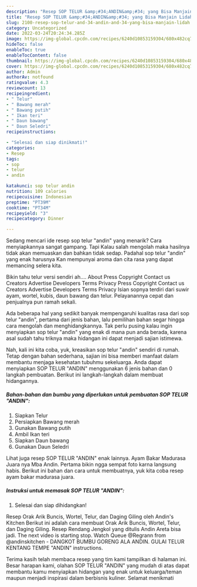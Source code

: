 ```yaml
---
description: "Resep SOP TELUR &amp;#34;ANDIN&amp;#34; yang Bisa Manjain Lidah"
title: "Resep SOP TELUR &amp;#34;ANDIN&amp;#34; yang Bisa Manjain Lidah"
slug: 2100-resep-sop-telur-and-34-andin-and-34-yang-bisa-manjain-lidah
category: Uncategorized
date: 2022-03-24T20:24:34.285Z
image: https://img-global.cpcdn.com/recipes/6240d10853159304/680x482cq70/sop-telur-andin-foto-resep-utama.jpg
hideToc: false
enableToc: true
enableTocContent: false
thumbnail: https://img-global.cpcdn.com/recipes/6240d10853159304/680x482cq70/sop-telur-andin-foto-resep-utama.jpg
cover: https://img-global.cpcdn.com/recipes/6240d10853159304/680x482cq70/sop-telur-andin-foto-resep-utama.jpg
author: Admin
authorAv: notfound
ratingvalue: 4.3
reviewcount: 13
recipeingredient:
- " Telur"
- " Bawang merah"
- " Bawang putih"
- " Ikan teri"
- " Daun bawang"
- " Daun Seledri"
recipeinstructions:

- "Selesai dan siap dinikmati!"
categories:
- Resep
tags:
- sop
- telur
- andin

katakunci: sop telur andin 
nutrition: 109 calories
recipecuisine: Indonesian
preptime: "PT39M"
cooktime: "PT34M"
recipeyield: "3"
recipecategory: Dinner

---
```



Sedang mencari ide resep sop telur &#34;andin&#34; yang menarik? Cara menyiapkannya sangat gampang. Tapi Kalau salah mengolah maka hasilnya tidak akan memuaskan dan bahkan tidak sedap. Padahal sop telur &#34;andin&#34; yang enak harusnya Kan mempunyai aroma dan cita rasa yang dapat memancing selera kita.


Bikin tahu telur versi sendiri ah…. About Press Copyright Contact us Creators Advertise Developers Terms Privacy Press Copyright Contact us Creators Advertise Developers Terms Privacy Isian sopnya terdiri dari suwir ayam, wortel, kubis, daun bawang dan telur. Pelayanannya cepat dan penjualnya pun ramah sekali.

Ada beberapa hal yang sedikit banyak mempengaruhi kualitas rasa dari sop telur &#34;andin&#34;, pertama dari jenis bahan, lalu pemilihan bahan segar hingga cara mengolah dan menghidangkannya. Tak perlu pusing kalau ingin menyiapkan sop telur &#34;andin&#34; yang enak di mana pun anda berada, karena asal sudah tahu triknya maka hidangan ini dapat menjadi sajian istimewa.


Nah, kali ini kita coba, yuk, kreasikan sop telur &#34;andin&#34; sendiri di rumah. Tetap dengan bahan sederhana, sajian ini bisa memberi manfaat dalam membantu menjaga kesehatan tubuhmu sekeluarga. Anda dapat menyiapkan SOP TELUR &#34;ANDIN&#34; menggunakan 6 jenis bahan dan 0 langkah pembuatan. Berikut ini langkah-langkah dalam membuat hidangannya.

<!--inarticleads1-->

##### Bahan-bahan dan bumbu yang diperlukan untuk pembuatan SOP TELUR &#34;ANDIN&#34;:

1. Siapkan  Telur
1. Persiapkan  Bawang merah
1. Gunakan  Bawang putih
1. Ambil  Ikan teri
1. Siapkan  Daun bawang
1. Gunakan  Daun Seledri


Lihat juga resep SOP TELUR &#34;ANDIN&#34; enak lainnya. Ayam Bakar Madurasa Juara nya Mba Andin. Pertama bikin ngga sempat foto karna langsung habis. Berikut ini bahan dan cara untuk membuatnya, yuk kita coba resep ayam bakar madurasa juara. 

<!--inarticleads2-->

##### Instruksi untuk memasak SOP TELUR &#34;ANDIN&#34;:


1. Selesai dan siap dihidangkan!

Resep Orak Arik Buncis, Wortel, Telur, dan Daging Giling oleh Andin&#39;s Kitchen Berikut ini adalah cara membuat Orak Arik Buncis, Wortel, Telur, dan Daging Giling. Resep Rendang Jengkol yang ditulis Andin Areta bisa jadi. The next video is starting stop. Watch Queue @Regrann from @andinskitchen - DANGKOT BUMBU GORENG ALA ANDIN. GULAI TELUR KENTANG TEMPE &#34;ANDIN&#34; instructions. 

Terima kasih telah membaca resep yang tim kami tampilkan di halaman ini. Besar harapan kami, olahan SOP TELUR &#34;ANDIN&#34; yang mudah di atas dapat membantu kamu menyiapkan hidangan yang enak untuk keluarga/teman maupun menjadi inspirasi dalam berbisnis kuliner. Selamat menikmati
